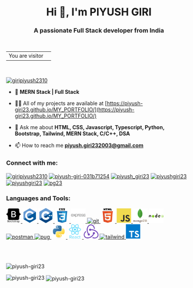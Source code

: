 <h1 align="center">Hi 👋, I'm <b>PIYUSH GIRI</b></h1>
<h3 align="center">A passionate Full Stack developer from India</h3>

<br>
<table >
  <tr >
    <td>You are visitor</td>
    <td align="center"><img align="center" src="https://profile-counter.glitch.me/PIYUSH-GIRI23/count.svg" alt="" /></td>
  </tr>
</table>
<br>

<p align="left"> <a href="https://twitter.com/giripiyush2310" target="blank"><img src="https://img.shields.io/twitter/follow/giripiyush2310?logo=twitter&style=for-the-badge" alt="giripiyush2310" /></a> </p>

- 🌱 **MERN Stack | Full Stack**

- 👨‍💻 All of my projects are available at [https://piyush-giri23.github.io/MY_PORTFOLIO/](https://piyush-giri23.github.io/MY_PORTFOLIO/)

- 💬 Ask me about **HTML, CSS, Javascript, Typescript, Python, Bootstrap, Tailwind, MERN Stack, C/C++, DSA**

- 📫 How to reach me **piyush.giri232003@gmail.com**


<h3 align="left">Connect with me:</h3>
<p align="left">
<a href="https://twitter.com/giripiyush2310" target="blank"><img align="center" src="https://raw.githubusercontent.com/rahuldkjain/github-profile-readme-generator/master/src/images/icons/Social/twitter.svg" alt="giripiyush2310" height="30" width="40" /></a>
<a href="https://linkedin.com/in/piyush-giri-031b71254" target="blank"><img align="center" src="https://raw.githubusercontent.com/rahuldkjain/github-profile-readme-generator/master/src/images/icons/Social/linked-in-alt.svg" alt="piyush-giri-031b71254" height="30" width="40" /></a>
<a href="https://instagram.com/piyush_giri23" target="blank"><img align="center" src="https://raw.githubusercontent.com/rahuldkjain/github-profile-readme-generator/master/src/images/icons/Social/instagram.svg" alt="piyush_giri23" height="30" width="40" /></a>
<a href="https://www.codechef.com/users/piyushgiri23" target="blank"><img align="center" src="https://cdn.jsdelivr.net/npm/simple-icons@3.1.0/icons/codechef.svg" alt="piyushgiri23" height="30" width="40" /></a>
<a href="https://codeforces.com/profile/piyushgiri23" target="blank"><img align="center" src="https://raw.githubusercontent.com/rahuldkjain/github-profile-readme-generator/master/src/images/icons/Social/codeforces.svg" alt="piyushgiri23" height="30" width="40" /></a>
<a href="https://auth.geeksforgeeks.org/user/pg23" target="blank"><img align="center" src="https://raw.githubusercontent.com/rahuldkjain/github-profile-readme-generator/master/src/images/icons/Social/geeks-for-geeks.svg" alt="pg23" height="30" width="40" /></a>
</p>

<h3 align="left">Languages and Tools:</h3>
<p align="left"> <a href="https://getbootstrap.com" target="_blank" rel="noreferrer"> <img src="https://raw.githubusercontent.com/devicons/devicon/master/icons/bootstrap/bootstrap-plain-wordmark.svg" alt="bootstrap" width="40" height="40"/> </a> <a href="https://www.cprogramming.com/" target="_blank" rel="noreferrer"> <img src="https://raw.githubusercontent.com/devicons/devicon/master/icons/c/c-original.svg" alt="c" width="40" height="40"/> </a> <a href="https://www.w3schools.com/cpp/" target="_blank" rel="noreferrer"> <img src="https://raw.githubusercontent.com/devicons/devicon/master/icons/cplusplus/cplusplus-original.svg" alt="cplusplus" width="40" height="40"/> </a> <a href="https://www.w3schools.com/css/" target="_blank" rel="noreferrer"> <img src="https://raw.githubusercontent.com/devicons/devicon/master/icons/css3/css3-original-wordmark.svg" alt="css3" width="40" height="40"/> </a> <a href="https://expressjs.com" target="_blank" rel="noreferrer"> <img src="https://raw.githubusercontent.com/devicons/devicon/master/icons/express/express-original-wordmark.svg" alt="express" width="40" height="40"/> </a> <a href="https://git-scm.com/" target="_blank" rel="noreferrer"> <img src="https://www.vectorlogo.zone/logos/git-scm/git-scm-icon.svg" alt="git" width="40" height="40"/> </a> <a href="https://www.w3.org/html/" target="_blank" rel="noreferrer"> <img src="https://raw.githubusercontent.com/devicons/devicon/master/icons/html5/html5-original-wordmark.svg" alt="html5" width="40" height="40"/> </a> <a href="https://developer.mozilla.org/en-US/docs/Web/JavaScript" target="_blank" rel="noreferrer"> <img src="https://raw.githubusercontent.com/devicons/devicon/master/icons/javascript/javascript-original.svg" alt="javascript" width="40" height="40"/> </a> <a href="https://www.mongodb.com/" target="_blank" rel="noreferrer"> <img src="https://raw.githubusercontent.com/devicons/devicon/master/icons/mongodb/mongodb-original-wordmark.svg" alt="mongodb" width="40" height="40"/> </a> <a href="https://nodejs.org" target="_blank" rel="noreferrer"> <img src="https://raw.githubusercontent.com/devicons/devicon/master/icons/nodejs/nodejs-original-wordmark.svg" alt="nodejs" width="40" height="40"/> </a> <a href="https://postman.com" target="_blank" rel="noreferrer"> <img src="https://www.vectorlogo.zone/logos/getpostman/getpostman-icon.svg" alt="postman" width="40" height="40"/> </a> <a href="https://pugjs.org" target="_blank" rel="noreferrer"> <img src="https://cdn.worldvectorlogo.com/logos/pug.svg" alt="pug" width="40" height="40"/> </a> <a href="https://www.python.org" target="_blank" rel="noreferrer"> <img src="https://raw.githubusercontent.com/devicons/devicon/master/icons/python/python-original.svg" alt="python" width="40" height="40"/> </a> <a href="https://reactjs.org/" target="_blank" rel="noreferrer"> <img src="https://raw.githubusercontent.com/devicons/devicon/master/icons/react/react-original-wordmark.svg" alt="react" width="40" height="40"/> </a> <a href="https://redux.js.org" target="_blank" rel="noreferrer"> <img src="https://raw.githubusercontent.com/devicons/devicon/master/icons/redux/redux-original.svg" alt="redux" width="40" height="40"/> </a> <a href="https://tailwindcss.com/" target="_blank" rel="noreferrer"> <img src="https://www.vectorlogo.zone/logos/tailwindcss/tailwindcss-icon.svg" alt="tailwind" width="40" height="40"/> </a> <a href="https://www.typescriptlang.org/" target="_blank" rel="noreferrer"> <img src="https://raw.githubusercontent.com/devicons/devicon/master/icons/typescript/typescript-original.svg" alt="typescript" width="40" height="40"/> </a> </p>
<br><br>
<p><img align="center" src="https://github-readme-streak-stats.herokuapp.com/?user=piyush-giri23&" alt="piyush-giri23" /></p>

<p><img align="left" src="https://github-readme-stats.vercel.app/api/top-langs?username=piyush-giri23&show_icons=true&locale=en&layout=compact" alt="piyush-giri23" /></p>
<p>&nbsp;<img align="center" src="https://github-readme-stats.vercel.app/api?username=piyush-giri23&show_icons=true&locale=en" alt="piyush-giri23" /></p>
